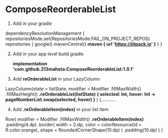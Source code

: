 # ComposeReorderableList

1) Add in your gradle

dependencyResolutionManagement {
    repositoriesMode.set(RepositoriesMode.FAIL_ON_PROJECT_REPOS)
    repositories {
        google()
        mavenCentral()
        **maven { url 'https://jitpack.io' }**
    }
}

2) Add in your app level build gradle
   
   **implementation 'com.github.213maheta:ComposeReorderableList:1.0.1'**


3) Add **reOrderableList** in your LazyColumn

LazyColumn(state = listState,
        modifier = Modifier
            .fillMaxWidth()
            .fillMaxHeight()
            **.reOrderableList(listState) { selected: Int, hover: Int ->
                pageNumberList.swap(selected, hover)
            }**
    ) {............


4) Add **.reOrderableItem(index)** in your list item

Row(
        modifier = Modifier
            .fillMaxWidth()
            **.reOrderableItem(index)**
            .padding(4.dp)
            .border(
                width = 2.dp,
                color = colorResource(id = R.color.orange),
                shape = RoundedCornerShape(10.dp)
            )
            .padding(10.dp)
    )
    {    
